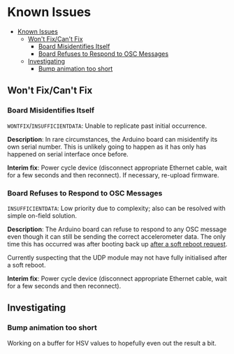 # Known Issues

- [Known Issues](#known-issues)
  - [Won't Fix/Can't Fix](#wont-fixcant-fix)
    - [Board Misidentifies Itself](#board-misidentifies-itself)
    - [Board Refuses to Respond to OSC Messages](#board-refuses-to-respond-to-osc-messages)
  - [Investigating](#investigating)
    - [Bump animation too short](#bump-animation-too-short)

## Won't Fix/Can't Fix

### Board Misidentifies Itself

`WONTFIX`/`INSUFFICIENTDATA`: Unable to replicate past initial occurrence.

**Description**: In rare circumstances, the Arduino board can misidentify its own serial number. This is unlikely going to happen as it has only has happened on serial interface once before.

**Interim fix**: Power cycle device (disconnect appropriate Ethernet cable, wait for a few seconds and then reconnect). If necessary, re-upload firmware.

### Board Refuses to Respond to OSC Messages

`INSUFFICIENTDATA`: Low priority due to complexity; also can be resolved with simple on-field solution.

**Description**: The Arduino board can refuse to respond to any OSC message even though it can still be sending the correct accelerometer data. The only time this has occurred was after booting back up [after a soft reboot request](OSC_MESSAGES.md#r-reboot).

Currently suspecting that the UDP module may not have fully initialised after a soft reboot.

**Interim fix**: Power cycle device (disconnect appropriate Ethernet cable, wait for a few seconds and then reconnect).

## Investigating

### Bump animation too short

Working on a buffer for HSV values to hopefully even out the result a bit.
